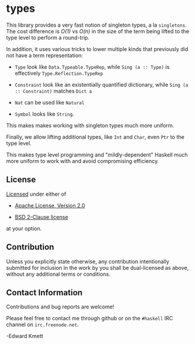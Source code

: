 types
=====

This library provides a very fast notion of singleton types, a la `singletons`. The cost difference is
*O(1)* vs *O(n)* in the size of the term being lifted to the type level to perform a round-trip.

In addition, it uses various tricks to lower multiple kinds that previously did not have a term representation:

* `Type` look like `Data.Typeable.TypeRep`, while `Sing (a :: Type)` is effectively `Type.Reflection.TypeRep`

* `Constraint` look like an existentially quantified dictionary, while `Sing (a :: Constraint)` matches `Dict a`

* `Nat` can be used like `Natural`

* `Symbol` looks like `String`.

This makes makes working with singleton types much more uniform.

Finally, we allow lifting additional types, like `Int` and `Char`, even `Ptr` to the type level.

This makes type level programming and "mildly-dependent" Haskell much more uniform to work with
and avoid compromising efficiency.

License
-------

[Licensed](LICENSE.md) under either of

 * [Apache License, Version 2.0][license-apache]

 * [BSD 2-Clause license][license-bsd]

at your option.

Contribution
------------

Unless you explicitly state otherwise, any contribution intentionally submitted
for inclusion in the work by you shall be dual-licensed as above, without any
additional terms or conditions.

Contact Information
-------------------

Contributions and bug reports are welcome!

Please feel free to contact me through github or on the `#haskell` IRC channel on `irc.freenode.net`.

-Edward Kmett

 [license-apache]: http://www.apache.org/licenses/LICENSE-2.0
 [license-bsd]: https://opensource.org/licenses/BSD-2-Clause

